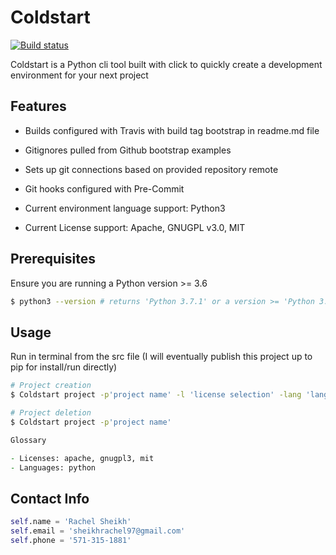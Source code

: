 # Coldstart
[![Build status](https://travis-ci.com/sheikhisaac/Coldstart.svg?token=zsGPkD9bv7zhqvJzsjQU&branch=master)](https://travis-ci.org/sheikhisaac)

Coldstart is a Python cli tool built with click to quickly create a development environment for your next project

## Features
- Builds configured with Travis with build tag bootstrap in readme.md file

- Gitignores pulled from Github bootstrap examples

- Sets up git connections based on provided repository remote

- Git hooks configured with Pre-Commit

- Current environment language support: Python3

- Current License support: Apache, GNUGPL v3.0, MIT

## Prerequisites

Ensure you are running a Python version >= 3.6

```zsh
$ python3 --version # returns 'Python 3.7.1' or a version >= 'Python 3.6'
```

## Usage

Run in terminal from the src file (I will eventually publish this project up to pip for install/run directly)

```zsh
# Project creation
$ Coldstart project -p'project name' -l 'license selection' -lang 'language selection' -g 'github repo link'

# Project deletion
$ Coldstart project -p'project name'

Glossary

- Licenses: apache, gnugpl3, mit
- Languages: python
```

## Contact Info

```python
self.name = 'Rachel Sheikh'
self.email = 'sheikhrachel97@gmail.com'
self.phone = '571-315-1881'
```
